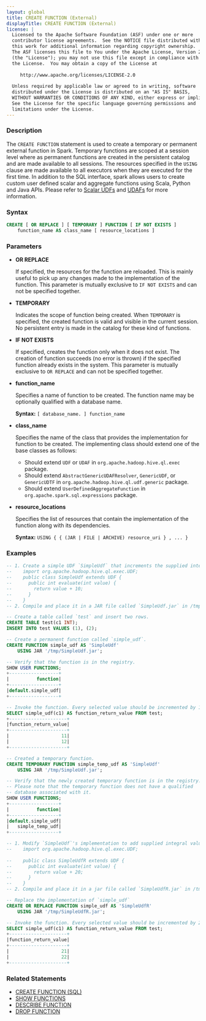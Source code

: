```yaml
---
layout: global
title: CREATE FUNCTION (External)
displayTitle: CREATE FUNCTION (External)
license: |
  Licensed to the Apache Software Foundation (ASF) under one or more
  contributor license agreements.  See the NOTICE file distributed with
  this work for additional information regarding copyright ownership.
  The ASF licenses this file to You under the Apache License, Version 2.0
  (the "License"); you may not use this file except in compliance with
  the License.  You may obtain a copy of the License at
 
     http://www.apache.org/licenses/LICENSE-2.0
 
  Unless required by applicable law or agreed to in writing, software
  distributed under the License is distributed on an "AS IS" BASIS,
  WITHOUT WARRANTIES OR CONDITIONS OF ANY KIND, either express or implied.
  See the License for the specific language governing permissions and
  limitations under the License.
---
```


### Description

The `CREATE FUNCTION` statement is used to create a temporary or permanent external function
in Spark. Temporary functions are scoped at a session level where as permanent
functions are created in the persistent catalog and are made available to
all sessions. The resources specified in the `USING` clause are made available
to all executors when they are executed for the first time. In addition to the
SQL interface, spark allows users to create custom user defined scalar and
aggregate functions using Scala, Python and Java APIs. Please refer to 
[Scalar UDFs](sql-ref-functions-udf-scalar.html) and
[UDAFs](sql-ref-functions-udf-aggregate.html) for more information.

### Syntax

```sql
CREATE [ OR REPLACE ] [ TEMPORARY ] FUNCTION [ IF NOT EXISTS ]
    function_name AS class_name [ resource_locations ]
```

### Parameters

* **OR REPLACE**

    If specified, the resources for the function are reloaded. This is mainly useful
    to pick up any changes made to the implementation of the function. This
    parameter is mutually exclusive to `IF NOT EXISTS` and can not
    be specified together.

* **TEMPORARY**

    Indicates the scope of function being created. When `TEMPORARY` is specified, the
    created function is valid and visible in the current session. No persistent
    entry is made in the catalog for these kind of functions.

* **IF NOT EXISTS**

    If specified, creates the function only when it does not exist. The creation
    of function succeeds (no error is thrown) if the specified function already
    exists in the system. This parameter is mutually exclusive to `OR REPLACE`
    and can not be specified together.

* **function_name**

    Specifies a name of function to be created. The function name may be optionally qualified with a database name.

    **Syntax:** `[ database_name. ] function_name`

* **class_name**

    Specifies the name of the class that provides the implementation for function to be created.
    The implementing class should extend one of the base classes as follows:

    * Should extend `UDF` or `UDAF` in `org.apache.hadoop.hive.ql.exec` package.
    * Should extend `AbstractGenericUDAFResolver`, `GenericUDF`, or
      `GenericUDTF` in `org.apache.hadoop.hive.ql.udf.generic` package.
    * Should extend `UserDefinedAggregateFunction` in `org.apache.spark.sql.expressions` package.

* **resource_locations**

    Specifies the list of resources that contain the implementation of the function
    along with its dependencies.

    **Syntax:** `USING { { (JAR | FILE | ARCHIVE) resource_uri } , ... }`

### Examples

```sql
-- 1. Create a simple UDF `SimpleUdf` that increments the supplied integral value by 10.
--    import org.apache.hadoop.hive.ql.exec.UDF;
--    public class SimpleUdf extends UDF {
--      public int evaluate(int value) {
--        return value + 10;
--      }
--    }
-- 2. Compile and place it in a JAR file called `SimpleUdf.jar` in /tmp.

-- Create a table called `test` and insert two rows.
CREATE TABLE test(c1 INT);
INSERT INTO test VALUES (1), (2);

-- Create a permanent function called `simple_udf`. 
CREATE FUNCTION simple_udf AS 'SimpleUdf'
    USING JAR '/tmp/SimpleUdf.jar';

-- Verify that the function is in the registry.
SHOW USER FUNCTIONS;
+------------------+
|          function|
+------------------+
|default.simple_udf|
+------------------+

-- Invoke the function. Every selected value should be incremented by 10.
SELECT simple_udf(c1) AS function_return_value FROM test;
+---------------------+
|function_return_value|
+---------------------+
|                   11|
|                   12|
+---------------------+

-- Created a temporary function.
CREATE TEMPORARY FUNCTION simple_temp_udf AS 'SimpleUdf' 
    USING JAR '/tmp/SimpleUdf.jar';

-- Verify that the newly created temporary function is in the registry.
-- Please note that the temporary function does not have a qualified
-- database associated with it.
SHOW USER FUNCTIONS;
+------------------+
|          function|
+------------------+
|default.simple_udf|
|   simple_temp_udf|
+------------------+

-- 1. Modify `SimpleUdf`'s implementation to add supplied integral value by 20.
--    import org.apache.hadoop.hive.ql.exec.UDF;
  
--    public class SimpleUdfR extends UDF {
--      public int evaluate(int value) {
--        return value + 20;
--      }
--    }
-- 2. Compile and place it in a jar file called `SimpleUdfR.jar` in /tmp.

-- Replace the implementation of `simple_udf`
CREATE OR REPLACE FUNCTION simple_udf AS 'SimpleUdfR'
    USING JAR '/tmp/SimpleUdfR.jar';

-- Invoke the function. Every selected value should be incremented by 20.
SELECT simple_udf(c1) AS function_return_value FROM test;
+---------------------+
|function_return_value|
+---------------------+
|                   21|
|                   22|
+---------------------+
```

### Related Statements

* [CREATE FUNCTION (SQL)](sql-ref-syntax-ddl-create-sql-function.html)
* [SHOW FUNCTIONS](sql-ref-syntax-aux-show-functions.html)
* [DESCRIBE FUNCTION](sql-ref-syntax-aux-describe-function.html)
* [DROP FUNCTION](sql-ref-syntax-ddl-drop-function.html)
